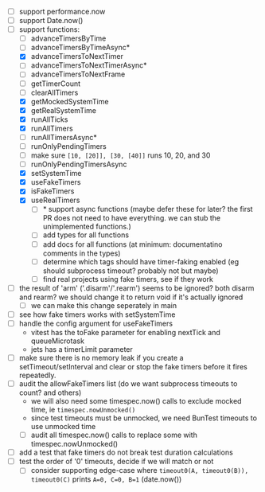- [ ] support performance.now
- [ ] support Date.now()
- [ ] support functions:
  - [ ] advanceTimersByTime
  - [ ] advanceTimersByTimeAsync\*
  - [x] advanceTimersToNextTimer
  - [ ] advanceTimersToNextTimerAsync\*
  - [ ] advanceTimersToNextFrame
  - [ ] getTimerCount
  - [ ] clearAllTimers
  - [x] getMockedSystemTime
  - [x] getRealSystemTime
  - [x] runAllTicks
  - [x] runAllTimers
  - [ ] runAllTimersAsync\*
  - [ ] runOnlyPendingTimers
  - [ ] make sure `[10, [20]], [30, [40]]` runs 10, 20, and 30
  - [ ] runOnlyPendingTimersAsync
  - [x] setSystemTime
  - [x] useFakeTimers
  - [x] isFakeTimers
  - [x] useRealTimers
    - [ ] \* support async functions (maybe defer these for later? the first PR does not need to have everything. we can stub the unimplemented functions.)
    - [ ] add types for all functions
    - [ ] add docs for all functions (at minimum: documentatino comments in the types)
    - [ ] determine which tags should have timer-faking enabled (eg should subprocess timeout? probably not but maybe)
    - [ ] find real projects using fake timers, see if they work
- [ ] the result of 'arm' ('.disarm'/'.rearm') seems to be ignored? both disarm and rearm? we should change it to return void if it's actually ignored
  - [ ] we can make this change seperately in main
- [ ] see how fake timers works with setSystemTime
- [ ] handle the config argument for useFakeTimers
  - vitest has the toFake parameter for enabling nextTick and queueMicrotask
  - jets has a timerLimit parameter
- [ ] make sure there is no memory leak if you create a setTimeout/setInterval and clear or stop the fake timers before it fires repeatedly.
- [ ] audit the allowFakeTimers list (do we want subprocess timeouts to count? and others)
  - we will also need some timespec.now() calls to exclude mocked time, ie `timespec.nowUnmocked()`
  - since test timeouts must be unmocked, we need BunTest timeouts to use unmocked time
  - [ ] audit all timespec.now() calls to replace some with timespec.nowUnmocked()
- [ ] add a test that fake timers do not break test duration calculations
- [ ] test the order of '0' timeouts, decide if we will match or not
  - [ ] consider supporting edge-case where `timeout0(A, timeout0(B)), timeout0(C)` prints `A=0, C=0, B=1` (date.now())
